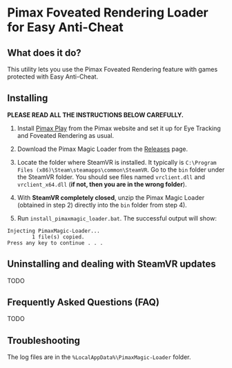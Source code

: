 # Pimax Foveated Rendering Loader for Easy Anti-Cheat

## What does it do?

This utility lets you use the Pimax Foveated Rendering feature with games protected with Easy Anti-Cheat.

## Installing

**PLEASE READ ALL THE INSTRUCTIONS BELOW CAREFULLY.**

1) Install [Pimax Play](https://pimax.com/pimax-pc) from the Pimax website and set it up for Eye Tracking and Foveated Rendering as usual.

2) Download the Pimax Magic Loader from the [Releases](https://github.com/mbucchia/PimaxMagic-Loader/releases) page.

3) Locate the folder where SteamVR is installed. It typically is `C:\Program Files (x86)\Steam\steamapps\common\SteamVR`. Go to the `bin` folder under the SteamVR folder. You should see files named `vrclient.dll` and `vrclient_x64.dll` (**if not, then you are in the wrong folder**).

4) With **SteamVR completely closed**, unzip the Pimax Magic Loader (obtained in step 2) directly into the `bin` folder from step 4).

5) Run `install_pimaxmagic_loader.bat`. The successful output will show:

```
Injecting PimaxMagic-Loader...
        1 file(s) copied.
Press any key to continue . . .
```

## Uninstalling and dealing with SteamVR updates

TODO

## Frequently Asked Questions (FAQ)

TODO

## Troubleshooting

The log files are in the `%LocalAppData%\PimaxMagic-Loader` folder.
